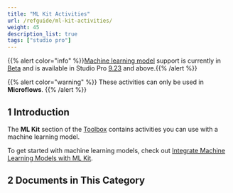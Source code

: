 ```yaml
---
title: "ML Kit Activities"
url: /refguide/ml-kit-activities/
weight: 45
description_list: true
tags: ["studio pro"]
---
```

{{% alert color="info" %}}[Machine learning model](/refguide/machine-learning-kit/) support is currently in [Beta](/releasenotes/beta-features/) and is available in Studio Pro [9.23](/releasenotes/studio-pro/9.23/) and above.{{% /alert %}}

{{% alert color="warning" %}}
These activities can only be used in **Microflows**.
{{% /alert %}}

## 1 Introduction

The **ML Kit** section of the [Toolbox](/refguide/view-menu/#toolbox) contains activities you can use with a machine learning model.

To get started with machine learning models, check out [Integrate Machine Learning Models with ML Kit](/refguide/machine-learning-kit/).

## 2 Documents in This Category